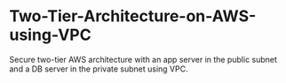 # Two-Tier-Architecture-on-AWS-using-VPC
Secure two-tier AWS architecture with an app server in the public subnet and a DB server in the private subnet using VPC.
